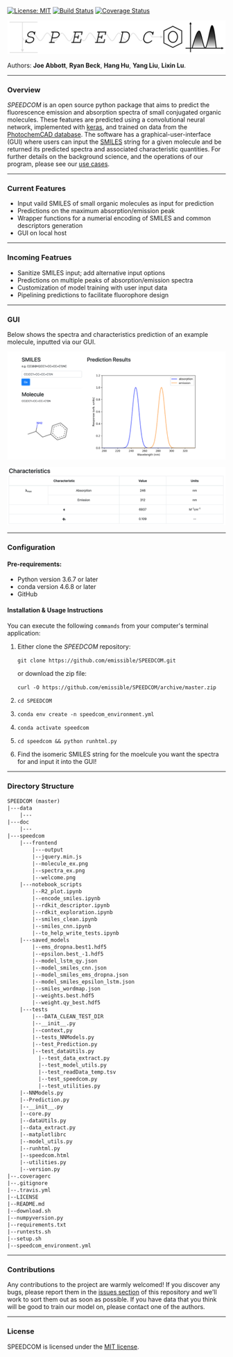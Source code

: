 [![License: MIT](https://img.shields.io/badge/license-MIT-green.svg)](https://opensource.org/licenses/MIT)
[![Build Status](https://travis-ci.com/emissible/SPEEDCOM.svg?branch=master)](https://travis-ci.com/emissible/SPEEDCOM)
[![Coverage Status](https://coveralls.io/repos/github/emissible/SPEEDCOM/badge.svg?branch=master)](https://coveralls.io/github/emissible/SPEEDCOM?branch=master)

<p align="center"><img src="doc/source/_static/logo.png" alt="SPEEDCOM" title="SPEEDCOM"/></p>

Authors: **Joe Abbott**, **Ryan Beck**, **Hang Hu**, **Yang Liu**, **Lixin Lu**.

----

### Overview

_SPEEDCOM_ is an open source python package that aims to predict the fluorescence emission and absorption spectra of small conjugated organic molecules. These features are predicted using a convolutional neural network, implemented with [keras](https://github.com/keras-team/keras), and trained on data from the [PhotochemCAD database](http://www.photochemcad.com/PhotochemCAD.html). The software has a graphical-user-interface (GUI) where users can input the [SMILES](https://en.wikipedia.org/wiki/Simplified_molecular-input_line-entry_system) string for a given molecule and be returned its predicted spectra and associated characteristic quantities. For further details on the background science, and the operations of our program, please see our [use cases](https://github.com/emissible/SPEEDCOM/blob/master/use_cases.md).

----

### Current Features
* Input vaild SMILES of small organic molecules as input for prediction
* Predictions on the maximum absorption/emission peak
* Wrapper functions for a numerial encoding of SMILES and common descriptors generation
* GUI on local host

----

### Incoming Featrues
* Sanitize SMILES input; add alternative input options
* Predictions on multiple peaks of absorption/emission spectra
* Customization of model training with user input data
* Pipelining predictions to facilitate fluorophore design 

----

### GUI

Below shows the spectra and characteristics prediction of an example molecule, inputted via our GUI.

<p align="center"><img src="doc/source/_static/prediction_screenshot.png" alt="SPEEDCOM spectra prediction" title="SPEEDCOM spectra prediction"/></p>

<p align="center"><img src="doc/source/_static/charac_screenshot.png" alt="SPEEDCOM chracteristics prediction" title="SPEEDCOM characteristics prediction"/></p>

----

### Configuration

#### Pre-requirements:

* Python version 3.6.7 or later
* conda version 4.6.8 or later
* GitHub 

#### Installation & Usage Instructions

You can execute the following ``commands`` from your computer's terminal application: 

1. Either clone the _SPEEDCOM_ repository:

	``git clone https://github.com/emissible/SPEEDCOM.git ``  
	
	or download the zip file:  
	
	`` curl -O https://github.com/emissible/SPEEDCOM/archive/master.zip ``
	
2. `` cd SPEEDCOM ``
	
2. ``conda env create -n speedcom_environment.yml``

3. ``conda activate speedcom``

4. ``cd speedcom && python runhtml.py``

5. Find the isomeric SMILES string for the moelcule you want the spectra for and input it into the GUI!

----

### Directory Structure

	SPEEDCOM (master)  
    |---data  
        |--- 
    |---doc  
        |--- 
    |---speedcom  
        |---frontend
            |---output
            |--jquery.min.js
            |--molecule_ex.png
            |--spectra_ex.png
            |--welcome.png
        |---notebook_scripts
            |--R2_plot.ipynb
            |--encode_smiles.ipynb
            |--rdkit_descriptor.ipynb
            |--rdkit_exploration.ipynb
            |--smiles_clean.ipynb
            |--smiles_cnn.ipynb
            |--to_help_write_tests.ipynb
        |---saved_models
            |--ems_dropna.best1.hdf5
            |--epsilon.best_-1.hdf5
            |--model_lstm_qy.json
            |--model_smiles_cnn.json
            |--model_smiles_ems_dropna.json
            |--model_smiles_epsilon_lstm.json
            |--smiles_wordmap.json
            |--weights.best.hdf5
            |--weight.qy_best.hdf5
        |---tests
            |---DATA_CLEAN_TEST_DIR
            |--__init__.py
            |--context,py
            |--tests_NNModels.py
            |--test_Prediction.py
            |--test_dataUtils.py
        	  |--test_data_extract.py
         	  |--test_model_utils.py
         	  |--test_readData_temp.tsv
         	  |--test_speedcom.py
         	  |--test_utilities.py
        |--NNModels.py
        |--Prediction.py
        |--__init__.py
        |--core.py
        |--dataUtils.py
        |--data_extract.py
        |--matplotlibrc
        |--model_utils.py
        |--runhtml.py
        |--speedcom.html
        |--utilities.py
        |--version.py  
    |--.coveragerc
    |--.gitignore  
    |--.travis.yml
    |--LICENSE  
    |--README.md 
    |--download.sh
    |--numpyversion.py
    |--requirements.txt
    |--runtests.sh
    |--setup.sh
    |--speedcom_environment.yml 

----

### Contributions

Any contributions to the project are warmly welcomed! If you discover any bugs, please report them in the [issues section](https://github.com/emissible/SPEEDCOM/issues) of this repository and we'll work to sort them out as soon as possible. If you have data that you think will be good to train our model on, please contact one of the authors. 

----

### License

SPEEDCOM is licensed under the [MIT license](https://github.com/emissible/SPEEDCOM/blob/master/LICENSE).
